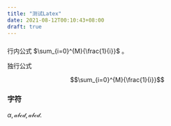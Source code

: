 ```yaml
---
title: "测试Latex"
date: 2021-08-12T00:10:43+08:00
draft: true
---
```


### 

行内公式 $\sum_{i=0}^{M}{\frac{1}{i}}$ 。

独行公式

$$\sum_{i=0}^{M}{\frac{1}{i}}$$

### 字符

$\alpha,\mathcal{abcd},\mathscr{abcd}.$